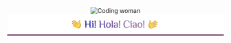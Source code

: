 <!--
<p align="center">
    I'm from <b>El Salvador</b> <img width="45" src="./assets/images/SLV_flag.png" alt="El Salvador's flag"/> but I'm currently in <b>Canada</b> <img width="37" src="./assets/images/CAD_flag.png" alt="Canada's flag"/>
</p>
-->

<div align="center">
    <img src="https://media3.giphy.com/media/L1R1tvI9svkIWwpVYr/giphy.gif" alt="Coding woman" width="50%">
    <img src="./assets/images/header.png" alt="Hi! Hola! Ciao!"/>
</div>
